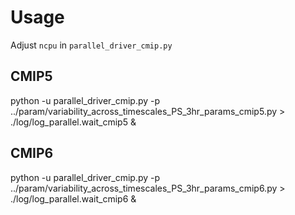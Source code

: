 # Usage

Adjust `ncpu` in `parallel_driver_cmip.py`

## CMIP5
python -u parallel_driver_cmip.py -p ../param/variability_across_timescales_PS_3hr_params_cmip5.py > ./log/log_parallel.wait_cmip5 &

## CMIP6
python -u parallel_driver_cmip.py -p ../param/variability_across_timescales_PS_3hr_params_cmip6.py  > ./log/log_parallel.wait_cmip6 &
